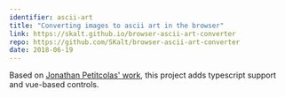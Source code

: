 ```yaml
---
identifier: ascii-art
title: "Converting images to ascii art in the browser"
link: https://skalt.github.io/browser-ascii-art-converter
repo: https://github.com/SKalt/browser-ascii-art-converter
date: 2018-06-19
---
```


Based on [Jonathan Petitcolas' work](https://github.com/jpetitcolas/ascii-art-converter), this project adds typescript support and vue-based controls.
